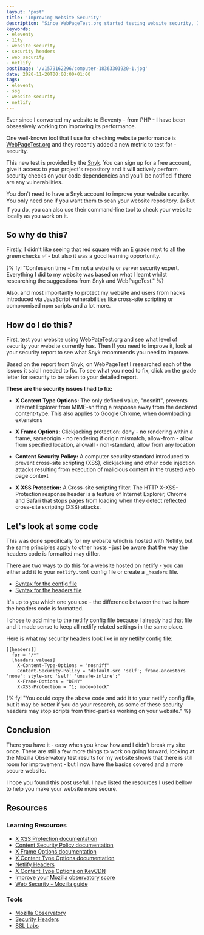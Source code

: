 ```yaml
---
layout: 'post'
title: 'Improving Website Security'
description: "Since WebPageTest.org started testing website security, I wanted to learn more about it and figure out how to improve my websites' security using headers on Netlify"
keywords:
- eleventy
- 11ty
- website security
- security headers
- web security
- netlify
postImage: '/v1579162296/computer-18363301920-1.jpg'
date: 2020-11-20T00:00:00+01:00
tags:
- eleventy
- ssg
- website-security
- netlify
---
```


Ever since I converted my website to Eleventy - from PHP - I have been obsessively working ton improving its performance.

One well-known tool that I use for checking website performance is [WebPageTest.org](https://www.webpagetest.org "Test your website performance") and they recently added a new metric to test for - security.

This new test is provided by the [Snyk](https://snyk.io/). You can sign up for a free account, give it access to your project's repository and it will actively perform security checks on your code dependencies and you'll be notified if there are any vulnerabilities.

You don't need to have a Snyk account to improve your website security. You only need one if you want them to scan your website repository. 👍 But If you do, you can also use their command-line tool to check your website locally as you work on it.

## So why do this?
Firstly, I didn't like seeing that red square with an E grade next to all the green checks ✅ - but also it was a good learning opportunity.

{% fyi "Confession time - I'm not a website or server security expert. Everything I did to my website was based on what I learnt whilst researching the suggestions from Snyk and WebPageTest." %}

Also, and most importantly to protect my website and users from hacks introduced via JavaScript vulnerabilities like cross-site scripting or compromised npm scripts and a lot more.

## How do I do this?
First, test your website using WebPateTest.org and see what level of security your website currently has. Then If you need to improve it, look at your security report to see what Snyk recommends you need to improve.

Based on the report from Snyk, on WebPageTest I researched each of the issues it said I needed to fix. To see what you need to fix, click on the grade letter for security to be taken to your detailed report.

**These are the security issues I had to fix:**

- **X Content Type Options:**
The only defined value, "nosniff", prevents Internet Explorer from MIME-sniffing a response away from the declared content-type. This also applies to Google Chrome, when downloading extensions

- **X Frame Options:**
Clickjacking protection: deny - no rendering within a frame, sameorigin - no rendering if origin mismatch, allow-from - allow from specified location, allowall - non-standard, allow from any location

- **Content Security Policy:**
A computer security standard introduced to prevent cross-site scripting (XSS), clickjacking and other code injection attacks resulting from execution of malicious content in the trusted web page context

- **X XSS Protection:**
A Cross-site scripting filter. The HTTP X-XSS-Protection response header is a feature of Internet Explorer, Chrome and Safari that stops pages from loading when they detect reflected cross-site scripting (XSS) attacks.

## Let's look at some code
This was done specifically for my website which is hosted with Netlify, but the same principles apply to other hosts - just be aware that the way the headers code is formatted may differ.

There are two ways to do this for a website hosted on netlify - you can either add it to your `netlify.toml` config file or create a `_headers` file.

- [Syntax for the config file](https://docs.netlify.com/routing/headers/#syntax-for-the-netlify-configuration-file)
- [Syntax for the headers file](https://docs.netlify.com/routing/headers/#syntax-for-the-headers-file)

It's up to you which one you use - the difference between the two is how the headers code is formatted.

I chose to add mine to the netlify config file because I already had that file and it made sense to keep all netlify related settings in the same place.

Here is what my security headers look like in my netlify config file:

```
[[headers]]
  for = "/*"
  [headers.values]
    X-Content-Type-Options = "nosniff"
    Content-Security-Policy = "default-src 'self'; frame-ancestors 'none'; style-src 'self' 'unsafe-inline';"
    X-Frame-Options = "DENY"
    X-XSS-Protection = "1; mode=block"
```

{% fyi "You could copy the above code and add it to your netlify config file, but it may be better if you do your research, as some of these security headers may stop scripts from third-parties working on your website." %}

## Conclusion
There you have it - easy when you know how and I didn't break my site once. There are still a few more things to work on going forward, looking at the Mozilla Observatory test results for my website shows that there is still room for improvement - but I now have the basics covered and a more secure website.

I hope you found this post useful. I have listed the resources I used bellow to help you make your website more secure.

## Resources

### Learning Resources
- [X XSS Protection documentation](https://developer.mozilla.org/en-US/docs/Web/HTTP/Headers/X-XSS-Protection)
- [Content Security Policy documentation](https://developer.mozilla.org/en-US/docs/Web/HTTP/CSP)
- [X Frame Options documentation](https://developer.mozilla.org/en-US/docs/Web/HTTP/Headers/X-Frame-Options)
- [X Content Type Options documentation](https://developer.mozilla.org/en-US/docs/Web/HTTP/Headers/X-Content-Type-Options)
- [Netlify Headers](https://notes.elmiko.dev/2019/06/27/netlify-headers.html)
- [X Content Type Options on KeyCDN](https://www.keycdn.com/support/x-content-type-options)
- [Improve your Mozilla observatory score](https://tomodwyer.com/posts/2017-08-20-improve-your-mozilla-observatory-score)
- [Web Security - Mozilla guide](https://infosec.mozilla.org/guidelines/web_security)

### Tools
- [Mozilla Observatory](https://observatory.mozilla.org/)
- [Security Headers](https://securityheaders.com/)
- [SSL Labs](https://www.ssllabs.com/ssltest/)
